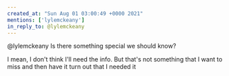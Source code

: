 ```yaml
---
created_at: "Sun Aug 01 03:00:49 +0000 2021"
mentions: ['lylemckeany']
in_reply_to: @lylemckeany
---
```


@lylemckeany Is there something special we should know? 

I mean, I don't think I'll need the info. But that's not something that I want to miss and then have it turn out that I needed it